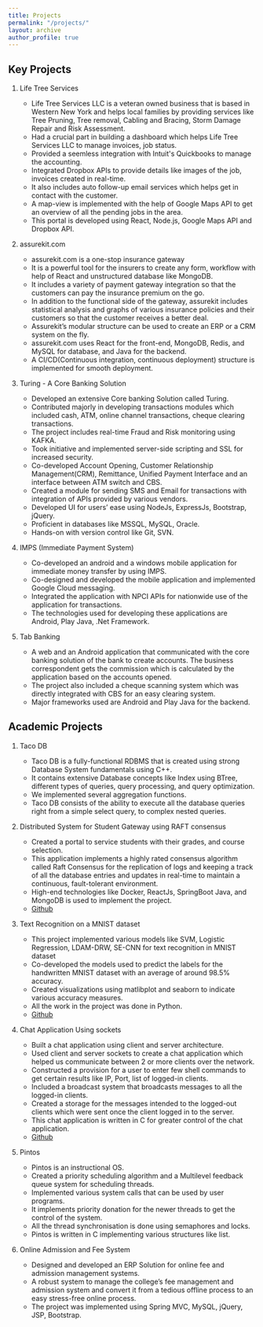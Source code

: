 ```yaml
---
title: Projects
permalink: "/projects/"
layout: archive
author_profile: true
---
```


## Key Projects

1. Life Tree Services

    * Life Tree Services LLC is a veteran owned business that is based in Western New York and helps local families by providing services like Tree Pruning, Tree removal, Cabling and Bracing, Storm Damage Repair and Risk Assessment.  
    * Had a crucial part in building a dashboard which helps Life Tree Services LLC to manage invoices, job status.
    * Provided a seemless integration with Intuit's Quickbooks to manage the accounting.
    * Integrated Dropbox APIs to provide details like images of the job, invoices created in real-time.
    * It also includes auto follow-up email services which helps get in contact with the customer.
    * A map-view is implemented with the help of Google Maps API to get an overview of all the pending jobs in the area.
    * This portal is developed using React, Node.js, Google Maps API and Dropbox API. 

2. assurekit.com

    * assurekit.com is a one-stop insurance gateway
    * It is a powerful tool for the insurers to create any form, workflow with help of React and unstructured database like MongoDB.
    * It includes a variety of payment gateway integration so that the customers can pay the insurance premium on the go.
    * In addition to the functional side of the gateway, assurekit includes statistical analysis and graphs of various insurance policies and their customers so that the customer receives a better deal.
    * Assurekit’s modular structure can be used to create an ERP or a CRM system on the fly.
    * assurekit.com uses React for the front-end, MongoDB, Redis, and MySQL for database, and Java for the backend.
    * A CI/CD(Continuous integration, continuous deployment) structure is implemented for smooth deployment.

3. Turing - A Core Banking Solution

    * Developed an extensive Core banking Solution called Turing.
    * Contributed majorly in developing transactions modules which included cash, ATM, online channel transactions, cheque clearing transactions.
    * The project includes real-time Fraud and Risk monitoring using KAFKA.
    * Took initiative and implemented server-side scripting and SSL for increased security.
    * Co-developed Account Opening, Customer Relationship Management(CRM), Remittance, Unified Payment Interface and an interface between ATM switch and CBS.
    * Created a module for sending SMS and Email for transactions with integration of APIs provided by various vendors.
    * Developed UI for users’ ease using NodeJs, ExpressJs, Bootstrap, jQuery.
    * Proficient in databases like MSSQL, MySQL, Oracle.
    * Hands-on with version control like Git, SVN.

4. IMPS (Immediate Payment System)

    * Co-developed an android and a windows mobile application for immediate money transfer by using IMPS.
    * Co-designed and developed the mobile application and implemented Google Cloud messaging.
    * Integrated the application with NPCI APIs for nationwide use of the application for transactions.
    * The technologies used for developing these applications are Android, Play Java, .Net Framework.

5. Tab Banking 

    * A web and an Android application that communicated with the core banking solution of the bank to create accounts. The business correspondent gets the commission which is calculated by the application based on the accounts opened.
    * The project also included a cheque scanning system which was directly integrated with CBS for an easy clearing system.
    * Major frameworks used are Android and Play Java for the backend.

## Academic Projects

1. Taco DB
    * Taco DB is a fully-functional RDBMS that is created using strong Database System fundamentals using C++.
    * It contains extensive Database concepts like Index using BTree, different types of queries, query processing, and query optimization.
    * We implemented several aggregation functions.
    * Taco DB consists of the ability to execute all the database queries right from a simple select query, to complex nested queries.

2. Distributed System for Student Gateway using RAFT consensus
    * Created a portal to service students with their grades, and course selection.
    * This application implements a highly rated consensus algorithm called Raft Consensus for the replication of logs and keeping a track of all the database entries and updates in real-time to maintain a continuous, fault-tolerant environment.
    * High-end technologies like Docker, ReactJs, SpringBoot Java, and MongoDB is used to implement the project.
    * [Github](https://github.com/anishana/Distributed-System-for-Student-Gateway-using-RAFT-consensus "Github")

3. Text Recognition on a MNIST dataset

    * This project implemented various models like SVM, Logistic Regression, LDAM-DRW, SE-CNN for text recognition in MNIST dataset
    * Co-developed the models used to predict the labels for the handwritten MNIST dataset with an average of around 98.5% accuracy.
    * Created visualizations using matlibplot and seaborn to indicate various accuracy measures.
    * All the work in the project was done in Python.
    * [Github](https://github.com/anishana/Text-Recognition-on-a-MNIST-dataset "Github")

4. Chat Application Using sockets

    * Built a chat application using client and server architecture.
    * Used client and server sockets to create a chat application which helped us communicate between 2 or more clients over the network.
    * Constructed a provision for a user to enter few shell commands to get certain results like IP, Port, list of logged-in clients.
    * Included a broadcast system that broadcasts messages to all the logged-in clients.
    * Created a storage for the messages intended to the logged-out clients which were sent once the client logged in to the server.
    * This chat application is written in C for greater control of the chat application.
    * [Github](https://github.com/anishana/Chat-application-using-socket-programming "Github")

5. Pintos

    * Pintos is an instructional OS.
    * Created a priority scheduling algorithm and a Multilevel feedback queue system for scheduling threads.
    * Implemented various system calls that can be used by user programs.
    * It implements priority donation for the newer threads to get the control of the system.
    * All the thread synchronisation is done using semaphores and locks.
    * Pintos is written in C implementing various structures like list.

6. Online Admission and Fee System

    * Designed and developed an ERP Solution for online fee and admission management systems.
    * A robust system to manage the college’s fee management and admission system and convert it from a tedious offline process to an easy stress-free online process.
    * The project was implemented using Spring MVC, MySQL, jQuery, JSP, Bootstrap.

<!-- 
# Journal Publications
1. G. Jagatap,A. Joshi, A. B. Chowdhury, S. Garg, and C. Hegde, “Adversarially robust learning via entropic regularization,”Frontiers in Artificial Intelligence, 2021 

2. X. Lee, J. R. Waite, C.-H. Yang, B. Pokuri, Ameya Joshi, A. Balu, C. Hegde, B. Ganapathysubramanian, and S. Sarkar, “Fast inversedesign of microstructures via generative invariance networks,”Nature Computational Science, 2020

## Conference/Workshops

1.  A. Joshi, G. Jagatap, and C. Hegde, “Adversarial token attacks on vision transformers, in CVPR Workshop on Transformers for Computer Vision, 2022. 
 <br>**Spotlight Talk**
 <br><a target="_blank" href="/publications/T4WCVPR_AdversarialRobustnessTransformers_final.pdf">Paper</a>
<br><a href="/publications/t4wcvpr_poster.pdf">Poster</a>
<br><a href="">Presentation</a>

2. M. Cho,A. Joshi, S. Garg, B. Reagen, and C. Hegde, “Selective network linearization for efficient private inference, in ICML, 2022 <br><a href="https://arxiv.org/abs/2202.02340">Paper</a>


3. Minsu Cho, Aditya Balu, Ameya Joshi, Anjana Deva Prasad, Biswajit Khara, Soumik Sarkar, Baskar Ganapathysubramanian, Adarsh Krishnamurthy, Chinmay Hegde, "Differentiable Spline Approximations", in NeurIPS 2021 <br><a href="https://arxiv.org/abs/2110.01532">Paper</a>

4. Minsu Cho, Ameya Joshi, and Chinmay Hegde, "ESPN: Extremely sparse pruned networks", in Data Science and Learning Workshop (DSLW), 2020<br><a href="https://arxiv.org/abs/2006.15741">Preprint</a>

5. Gauri Jagatap, Ameya Joshi, Animesh Basak Chaudhari, Siddharth Garg, Chinmay Hegde, "Adversarially robust learning via entropic regularization", ICML Workshop on Adversarial Machine Learning, 2021 <br>
<a href="https://arxiv.org/abs/2008.12338">Paper</a>

6. Minsu Cho\*, Ameya Joshi\*, X. Y. Lee, et al., “Differentiable programming for piecewise polynomial functions,” in NeurIPS Workshop on Learning Meets Combinatorial Algorithms (LMCA), 2020 <br><a href="https://openreview.net/forum?id=gXDMbkguCMY">Paper</a> 

7. Sergio Botelho\*, Ameya Joshi\*, Biswajit Khara\*, Soumik Sarkar, Chinmay Hegde, Santi Adavani, and Baskar Ganapathysubramanian, Deep generative models that solve pdes: Distributed computing for training large data-free models, Int. Conf. of High Perf. Comput., Netw.,Storage and Analy.(SC) Workshop on ML in HPC (MLHPC),<br>
<a href="https://arxiv.org/abs/2007.12792">Preprint</a>

8. Ameya Joshi, Biswajit Khara, Baskar Ganapathysubramanian, Soumik Sarkar, and Chinmay Hegde. Generative models for solving stochastic partial differential equations. In Proceedings of Asilomar Conf. Sig. Sys. Comput., Nov. 2020

9. Ameya Joshi\*, Minsu Cho\*, Viraj Shah, Balaji Pokuri, Soumik Sarkar, Baskar Ganapathysubramanian, Chinmay Hegde, InvNet: Encoding Invariances with Deep Generative Models, AAAI Conference on Artifical Intelligence, 2020 <br>
<a target="_blank" href="publications/AAAI_InvNet.pdf">Paper</a> 
<a target="_blank" href="publications/InvnetAppendix.pdf">Supplementary</a>
<a href="https://invnet-emulator.herokuapp.com/">Demo</a>

10. Ameya Joshi\*, Viraj Shah\*, Sambuddha Ghosal, Balaji Pokuri, Soumik Sarkar, Baskar Ganapathysubramanian, Chinmay Hegde, Generative Models for Solving Nonlinear Partial Differential Equations, 
Workshop on Machine Learning for Physical Sciences at NeurIPS 2019
Annual Machine Learning Symposium, New York Academy of Sciences, 2020 <br>
<a target="_blank" href="publications/PDE_MLPhysicsWorkshop_camera_ready.pdf">Paper</a>

11. Amitangshu Mukherjee, Ameya Joshi, Soumik Sarkar, Chinmay Hegde, Semantic Domain Adaptation for Deep Classifiers via GAN-based Data Augmentation, Workshop on Machine Learning for Autonomous Driving, NeurIPS 2019 <br>
<a href="https://ml4ad.github.io/files/papers/Semantic%20Domain%20Adaptation%20for%20Deep%20Classifiers%20via%20GAN-based%20Data%20Augmentation.pdf">Paper</a>

12. Amitangshu Mukherjee, Ameya Joshi,  Soumik Sarkar, Chinmay Hegde, Attribute-Controlled Traffic Data Augmentation Using Conditional Generative Models, CVPR Workshop on Vision for All Seasons (VAS) 2019 <br>
<a target="_blank" href="http://openaccess.thecvf.com/content_CVPRW_2019/papers/Vision%20for%20All%20Seasons%20Bad%20Weather%20and%20Nighttime/Mukherjee_Attribute-Controlled_Traffic_Data_Augmentation_Using_Conditional_Generative_Models_CVPRW_2019_paper.pdf">Paper</a>

13. Ameya Joshi, Amitangshu Mukherjee, Soumik Sarkar, Chinmay Hegde, Semantic Adversarial Attacks: Parametric Transformations That Fool Deep Classifiers, ICCV 2019 <br>
<a href="https://arxiv.org/pdf/1904.08489.pdf">Paper</a>

14. ShahRukh Athar, Abhishek Vahadane, Ameya Joshi, Tathagato Rai Dastidar, Weakly supervised fluid filled region localization in retinal OCT scans, ISBI 2018<br>
<a target="_blank" href="publications/ISBI18_0472_FI.pdf">Paper</a>

15. Abhishek Vahadane, Ameya Joshi, Kiran Madan, Tathagato Rai Dastidar, Detection of diabetic macular edema in optical coherence tomography scans using patch based deep learning, ISBI 2018<br>
<a target="_blank" href="publications/ISBI18_0159_FI.pdf">Paper</a>

16. Amol Mahurkar\*, Ameya Joshi\*, Naren Nallapareddy, Pradyumna Reddy, Micha Feigin, Achuta Kadambi, Ramesh Raskar, Selective visualization of anomalies in fundus images via sparse and low rank decomposition<br>
ACM SIGGRAPH 2014 Posters<br>
<a href="https://dl.acm.org/citation.cfm?id=2630595">Paper</a>


## Preprints

1. A. Joshi, M. Pham, M. Cho, L. Boytsov, F. Condessa, J. Z. Kolter, and C. Hegde, "Smooth-Reduce: Leveraging Patches for Improved Certified Robustness.", arXiV preprint, arxiv:2205.06154, <br>https://arxiv.org/abs/2205.06154<a href="">Paper</a>
<br><a href="https://nyu-dice-lab.github.io/SmoothReduce/">Webpage</a>
 
2. Biswajit Khara, Aditya Balu, Ameya Joshi, Soumik Sarkar, Chinmay Hegde, Adarsh Krishnamurthy, Baskar Ganapathysubramanian, DiffNet: Neural Field Solutions of Parametric Partial Differential Equations, <br><a href="https://arxiv.org/abs/2110.01601">Preprint</a>

 -->
